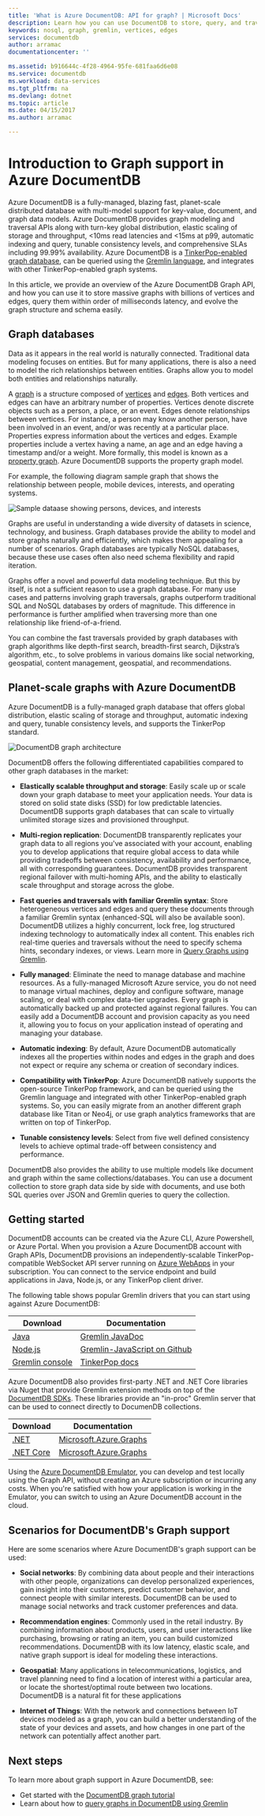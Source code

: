 ```yaml
---
title: 'What is Azure DocumentDB: API for graph? | Microsoft Docs'
description: Learn how you can use DocumentDB to store, query, and traverse massive graphs with low latency using the Gremlin query language. 
keywords: nosql, graph, gremlin, vertices, edges
services: documentdb
author: arramac
documentationcenter: ''

ms.assetid: b916644c-4f28-4964-95fe-681faa6d6e08
ms.service: documentdb
ms.workload: data-services
ms.tgt_pltfrm: na
ms.devlang: dotnet
ms.topic: article
ms.date: 04/15/2017
ms.author: arramac

---
```

# Introduction to Graph support in Azure DocumentDB
Azure DocumentDB is a fully-managed, blazing fast, planet-scale distributed database with multi-model support for key-value, document, and graph data models. Azure DocumentDB provides graph modeling and traversal APIs along with turn-key global distribution, elastic scaling of storage and throughput, <10ms read latencies and <15ms at p99, automatic indexing and query, tunable consistency levels, and comprehensive SLAs including 99.99% availability. Azure DocumentDB is a [TinkerPop-enabled graph database](http://tinkerpop.apache.org/providers.html), can be queried using the [Gremlin language](http://tinkerpop.apache.org/docs/current/reference/#graph-traversal-steps), and integrates with other TinkerPop-enabled graph systems.

In this article, we provide an overview of the Azure DocumentDB Graph API, and how you can use it to store massive graphs with billions of vertices and edges, query them within order of milliseconds latency, and evolve the graph structure and schema easily. 

## Graph databases
Data as it appears in the real world is naturally connected. Traditional data modeling focuses on entities. But for many applications, there is also a need to model the rich relationships between entities. Graphs allow you to model both entities and relationships naturally. 

A [graph](http://mathworld.wolfram.com/Graph.html) is a structure composed of [vertices](http://mathworld.wolfram.com/GraphVertex.html) and [edges](http://mathworld.wolfram.com/GraphEdge.html). Both vertices and edges can have an arbitrary number of properties. Vertices denote discrete objects such as a person, a place, or an event. Edges denote relationships between vertices. For instance, a person may know another person, have been involved in an event, and/or was recently at a particular place. Properties express information about the vertices and edges. Example properties include a vertex having a name, an age and an edge having a timestamp and/or a weight. More formally, this model is known as a [property graph](https://github.com/tinkerpop/blueprints/wiki/Property-Graph-Model). Azure DocumentDB supports the property graph model. 

For example, the following diagram sample graph that shows the relationship between people, mobile devices, interests, and operating systems. 

![Sample dataase showing persons, devices, and interests](./media/documentdb-graph-introduction/sample-graph.png) 

Graphs are useful in understanding a wide diversity of datasets in science, technology, and business. Graph databases provide the ability to model and store graphs naturally and efficiently, which makes them appealing for a number of scenarios. Graph databases are typically NoSQL databases, because these use cases often also need schema flexibility and rapid iteration. 

Graphs offer a novel and powerful data modeling technique. But this by itself, is not a sufficient reason to use a graph database. For many use cases and patterns involving graph traversals, graphs outperform traditional SQL and NoSQL databases by orders of magnitude. This difference in performance is further amplified when traversing more than one relationship like friend-of-a-friend. 

You can combine the fast traversals provided by graph databases with graph algorithms like depth-first search, breadth-first search, Dijkstra’s algorithm, etc., to solve problems in various domains like social networking, geospatial, content management, geospatial, and recommendations. 

## Planet-scale graphs with Azure DocumentDB
Azure DocumentDB is a fully-managed graph database that offers global distribution, elastic scaling of storage and throughput, automatic indexing and query, tunable consistency levels, and supports the TinkerPop standard.  

![DocumentDB graph architecture](./media/documentdb-graph-introduction/documentdb-graph-architecture.png) 

DocumentDB offers the following differentiated capabilities compared to other graph databases in the market: 

* **Elastically scalable throughput and storage**: Easily scale up or scale down your graph database to meet your application needs. Your data is stored on solid state disks (SSD) for low predictable latencies. DocumentDB supports graph databases that can scale to virtually unlimited storage sizes and provisioned throughput. 

* **Multi-region replication**: DocumentDB transparently replicates your graph data to all regions you've associated with your account, enabling you to develop applications that require global access to data while providing tradeoffs between consistency, availability and performance, all with corresponding guarantees. DocumentDB provides transparent regional failover with multi-homing APIs, and the ability to elastically scale throughput and storage across the globe.

* **Fast queries and traversals with familiar Gremlin syntax**: Store heterogeneous vertices and edges and query these documents through a familiar Gremlin syntax (enhanced-SQL will also be available soon). DocumentDB utilizes a highly concurrent, lock free, log structured indexing technology to automatically index all content. This enables rich real-time queries and traversals without the need to specify schema hints, secondary indexes, or views. Learn more in [Query Graphs using Gremlin](documentdb-gremlin-query.md).

* **Fully managed**: Eliminate the need to manage database and machine resources. As a fully-managed Microsoft Azure service, you do not need to manage virtual machines, deploy and configure software, manage scaling, or deal with complex data-tier upgrades. Every graph is automatically backed up and protected against regional failures. You can easily add a DocumentDB account and provision capacity as you need it, allowing you to focus on your application instead of operating and managing your database.

* **Automatic indexing**: By default, Azure DocumentDB automatically indexes all the properties within nodes and edges in the graph and does not expect or require any schema or creation of secondary indices. 

* **Compatibility with TinkerPop**: Azure DocumentDB natively supports the open-source TinkerPop framework, and can be queried using the Gremlin language and integrated with other TinkerPop-enabled graph systems. So, you can easily migrate from an another different graph database like Titan or Neo4j, or use graph analytics frameworks that are written on top of TinkerPop.

* **Tunable consistency levels**: Select from five well defined consistency levels to achieve optimal trade-off between consistency and performance. 

DocumentDB also provides the ability to use multiple models like document and graph within the same collections/databases. You can use a document collection to store graph data side by side with documents, and use both SQL queries over JSON and Gremlin queries to query the collection. 

## Getting started
DocumentDB accounts can be created via the Azure CLI, Azure Powershell, or Azure Portal. When you provision a Azure DocumentDB account with Graph APIs,  DocumentDB provisions an independently-scalable  TinkerPop-compatible WebSocket API server running on [Azure WebApps](../app-service-web/app-service-web-overview.md) in your subscription. You can connect to the service endpoint and build applications in Java, Node.js, or any TinkerPop client driver.

The following table shows popular Gremlin drivers that you can start using against Azure DocumentDB:

| Download | Documentation |
| --- | --- |
| [Java](https://mvnrepository.com/artifact/com.tinkerpop.gremlin/gremlin-java) |[Gremlin JavaDoc](http://tinkerpop.apache.org/javadocs/current/full/) |
| [Node.js](https://www.npmjs.com/package/gremlin) |[Gremlin-JavaScript on Github](https://github.com/jbmusso/gremlin-javascript) |
| [Gremlin console](https://tinkerpop.apache.org/downloads.html) |[TinkerPop docs](http://tinkerpop.apache.org/docs/current/reference/#gremlin-console) |

Azure DocumentDB also provides first-party .NET and .NET Core libraries via Nuget that provide Gremlin extension methods on top of the [DocumentDB SDKs](documentdb-sdk-dotnet.md). These libraries provide an "in-proc" Gremlin server that can be used to connect directly to DocumenDB collections. 

| Download | Documentation |
| --- | --- |
| [.NET](https://www.nuget.org/packages/Microsoft.Azure.Graph/) |[Microsoft.Azure.Graphs](https://msdn.microsoft.com/library/azure/dn948556.aspx) |
| [.NET Core](https://www.nuget.org/packages/Microsoft.Azure.Graph.Core/) |[Microsoft.Azure.Graphs](https://msdn.microsoft.com/library/azure/dn948556.aspx) |

Using the [Azure DocumentDB Emulator](documentdb-nosql-local-emulator.md), you can develop and test locally using the Graph API, without creating an Azure subscription or incurring any costs. When you're satisfied with how your application is working in the Emulator, you can switch to using an Azure DocumentDB account in the cloud.

## Scenarios for DocumentDB's Graph support
Here are some scenarios where Azure DocumentDB's graph support can be used: 

* **Social networks**: By combining data about people and their  interactions with other people, organizations can develop personalized experiences, gain insight into their customers, predict customer behavior, and connect people with similar interests. DocumentDB can be used to manage social networks and track customer preferences and data. 

* **Recommendation engines**: Commonly used in the retail industry. By combining information about products, users, and user interactions like purchasing, browsing or rating an item, you can build customized recommendations. DocumentDB with its low latency, elastic scale, and native graph support is ideal for modeling these interactions.

* **Geospatial**: Many applications in telecommunications, logistics, and travel planning need to find a location of interest withi a particular area, or locate the shortest/optimal route between two locations. DocumentDB is a natural fit for these applications 

* **Internet of Things**: With the network and connections between IoT devices modeled as a graph, you can build a better understanding of the state of your devices and assets, and how changes in one part of the network can potentially affect another part. 

## Next steps
To learn more about graph support in Azure DocumentDB, see:
* Get started with the [DocumentDB graph tutorial](documentdb-graph-get-started.md)
* Learn about how to [query graphs in DocumentDB using Gremlin](documentdb-gremlin-query.md)
